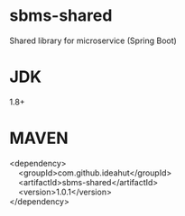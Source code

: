# sbms-shared
Shared library for microservice (Spring Boot)

# JDK 
1.8+

# MAVEN
&lt;dependency&gt;<br/>
&nbsp;&nbsp;&nbsp;&nbsp;&lt;groupId&gt;com.github.ideahut&lt;/groupId&gt;<br/>
&nbsp;&nbsp;&nbsp;&nbsp;&lt;artifactId&gt;sbms-shared&lt;/artifactId&gt;<br/>
&nbsp;&nbsp;&nbsp;&nbsp;&lt;version&gt;1.0.1&lt;/version&gt;<br/>
&lt;/dependency&gt;<br/>
